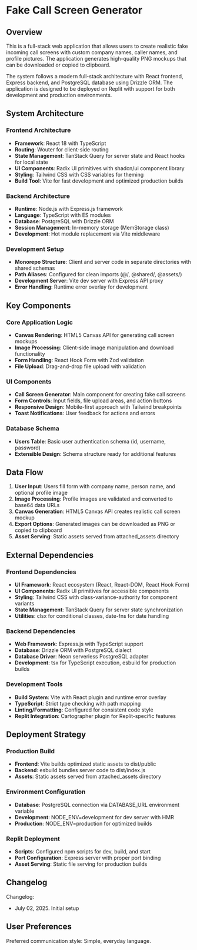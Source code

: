 # Fake Call Screen Generator

## Overview

This is a full-stack web application that allows users to create realistic fake incoming call screens with custom company names, caller names, and profile pictures. The application generates high-quality PNG mockups that can be downloaded or copied to clipboard.

The system follows a modern full-stack architecture with React frontend, Express backend, and PostgreSQL database using Drizzle ORM. The application is designed to be deployed on Replit with support for both development and production environments.

## System Architecture

### Frontend Architecture
- **Framework**: React 18 with TypeScript
- **Routing**: Wouter for client-side routing
- **State Management**: TanStack Query for server state and React hooks for local state
- **UI Components**: Radix UI primitives with shadcn/ui component library
- **Styling**: Tailwind CSS with CSS variables for theming
- **Build Tool**: Vite for fast development and optimized production builds

### Backend Architecture
- **Runtime**: Node.js with Express.js framework
- **Language**: TypeScript with ES modules
- **Database**: PostgreSQL with Drizzle ORM
- **Session Management**: In-memory storage (MemStorage class)
- **Development**: Hot module replacement via Vite middleware

### Development Setup
- **Monorepo Structure**: Client and server code in separate directories with shared schemas
- **Path Aliases**: Configured for clean imports (@/, @shared/, @assets/)
- **Development Server**: Vite dev server with Express API proxy
- **Error Handling**: Runtime error overlay for development

## Key Components

### Core Application Logic
- **Canvas Rendering**: HTML5 Canvas API for generating call screen mockups
- **Image Processing**: Client-side image manipulation and download functionality
- **Form Handling**: React Hook Form with Zod validation
- **File Upload**: Drag-and-drop file upload with validation

### UI Components
- **Call Screen Generator**: Main component for creating fake call screens
- **Form Controls**: Input fields, file upload areas, and action buttons
- **Responsive Design**: Mobile-first approach with Tailwind breakpoints
- **Toast Notifications**: User feedback for actions and errors

### Database Schema
- **Users Table**: Basic user authentication schema (id, username, password)
- **Extensible Design**: Schema structure ready for additional features

## Data Flow

1. **User Input**: Users fill form with company name, person name, and optional profile image
2. **Image Processing**: Profile images are validated and converted to base64 data URLs
3. **Canvas Generation**: HTML5 Canvas API creates realistic call screen mockup
4. **Export Options**: Generated images can be downloaded as PNG or copied to clipboard
5. **Asset Serving**: Static assets served from attached_assets directory

## External Dependencies

### Frontend Dependencies
- **UI Framework**: React ecosystem (React, React-DOM, React Hook Form)
- **UI Components**: Radix UI primitives for accessible components
- **Styling**: Tailwind CSS with class-variance-authority for component variants
- **State Management**: TanStack Query for server state synchronization
- **Utilities**: clsx for conditional classes, date-fns for date handling

### Backend Dependencies
- **Web Framework**: Express.js with TypeScript support
- **Database**: Drizzle ORM with PostgreSQL dialect
- **Database Driver**: Neon serverless PostgreSQL adapter
- **Development**: tsx for TypeScript execution, esbuild for production builds

### Development Tools
- **Build System**: Vite with React plugin and runtime error overlay
- **TypeScript**: Strict type checking with path mapping
- **Linting/Formatting**: Configured for consistent code style
- **Replit Integration**: Cartographer plugin for Replit-specific features

## Deployment Strategy

### Production Build
- **Frontend**: Vite builds optimized static assets to dist/public
- **Backend**: esbuild bundles server code to dist/index.js
- **Assets**: Static assets served from attached_assets directory

### Environment Configuration
- **Database**: PostgreSQL connection via DATABASE_URL environment variable
- **Development**: NODE_ENV=development for dev server with HMR
- **Production**: NODE_ENV=production for optimized builds

### Replit Deployment
- **Scripts**: Configured npm scripts for dev, build, and start
- **Port Configuration**: Express server with proper port binding
- **Asset Serving**: Static file serving for production builds

## Changelog

Changelog:
- July 02, 2025. Initial setup

## User Preferences

Preferred communication style: Simple, everyday language.